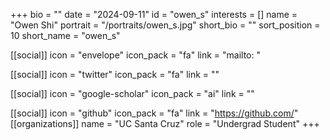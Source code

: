 +++
bio = "" 
date = "2024-09-11" 
id = "owen_s" 
interests = [] 
name = "Owen Shi" 
portrait = "/portraits/owen_s.jpg" 
short_bio = "" 
sort_position = 10
 short_name = "owen_s" 

[[social]] 
    icon = "envelope" 
    icon_pack = "fa" 
    link = "mailto: "

 [[social]] 
    icon = "twitter" 
    icon_pack = "fa" 
    link = "" 

[[social]] 
    icon = "google-scholar" 
    icon_pack = "ai" 
    link = "" 

[[social]] 
    icon = "github" 
    icon_pack = "fa" 
    link = "https://github.com/" 
[[organizations]] 
     name = "UC Santa Cruz" 
      role = "Undergrad Student" 
+++